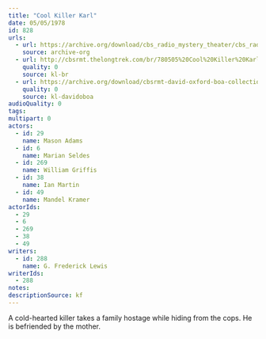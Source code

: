 ```yaml
---
title: "Cool Killer Karl"
date: 05/05/1978
id: 828
urls: 
  - url: https://archive.org/download/cbs_radio_mystery_theater/cbs_radio_mystery_theater-0801-0850.zip/cbs_radio_mystery_theater-0801-0850%2Fcbsrmt_0828_cool_killer_karl.mp3
    source: archive-org
  - url: http://cbsrmt.thelongtrek.com/br/780505%20Cool%20Killer%20Karl-WBBM.mp3
    quality: 0
    source: kl-br
  - url: https://archive.org/download/cbsrmt-david-oxford-boa-collection/CBSRMT-780505-0828-Cool-Killer-Carl-(128-48)_WBBM-JE-{BoA}.mp3
    quality: 0
    source: kl-davidoboa
audioQuality: 0
tags: 
multipart: 0
actors:  
  - id: 29
    name: Mason Adams  
  - id: 6
    name: Marian Seldes  
  - id: 269
    name: William Griffis  
  - id: 38
    name: Ian Martin  
  - id: 49
    name: Mandel Kramer
actorIds:  
  - 29  
  - 6  
  - 269  
  - 38  
  - 49
writers:  
  - id: 288
    name: G. Frederick Lewis
writerIds:  
  - 288
notes: 
descriptionSource: kf
---
```

A cold-hearted killer takes a family hostage while hiding from the cops. He is befriended by the mother.
